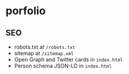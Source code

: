 # porfolio

## SEO

- robots.txt at `/robots.txt`
- sitemap at `/sitemap.xml`
- Open Graph and Twitter cards in `index.html`
- Person schema JSON-LD in `index.html`
